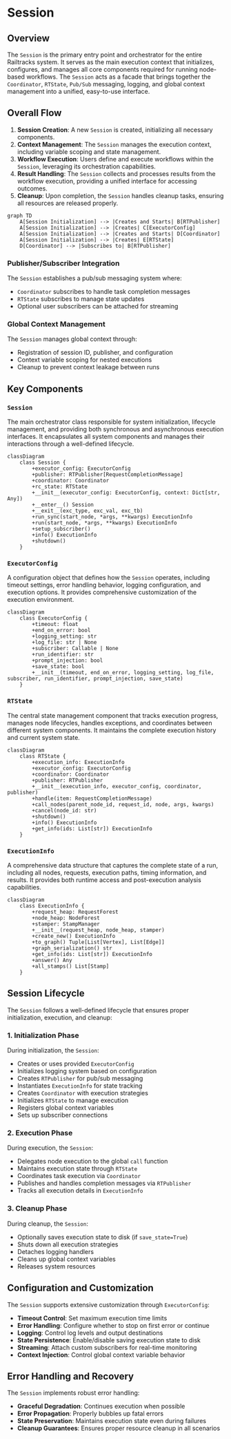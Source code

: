 # Session

## Overview

The `Session` is the primary entry point and orchestrator for the entire Railtracks system. It serves as the main execution context that initializes, configures, and manages all core components required for running node-based workflows. The `Session` acts as a facade that brings together the `Coordinator`, `RTState`, `Pub/Sub` messaging, logging, and global context management into a unified, easy-to-use interface.

## Overall Flow

1. **Session Creation**: A new `Session` is created, initializing all necessary components.
2. **Context Management**: The `Session` manages the execution context, including variable scoping and state management.
3. **Workflow Execution**: Users define and execute workflows within the `Session`, leveraging its orchestration capabilities.
4. **Result Handling**: The `Session` collects and processes results from the workflow execution, providing a unified interface for accessing outcomes.
5. **Cleanup**: Upon completion, the `Session` handles cleanup tasks, ensuring all resources are released properly.

```mermaid
graph TD
    A[Session Initialization] --> |Creates and Starts| B[RTPublisher]
    A[Session Initialization] --> |Creates| C[ExecutorConfig]
    A[Session Initialization] --> |Creates and Starts| D[Coordinator]
    A[Session Initialization] --> |Creates| E[RTState]
    D[Coordinator] --> |Subscribes to| B[RTPublisher]
```

### Publisher/Subscriber Integration
The `Session` establishes a pub/sub messaging system where:
- `Coordinator` subscribes to handle task completion messages
- `RTState` subscribes to manage state updates
- Optional user subscribers can be attached for streaming

### Global Context Management
The `Session` manages global context through:
- Registration of session ID, publisher, and configuration
- Context variable scoping for nested executions
- Cleanup to prevent context leakage between runs


## Key Components

### `Session`

The main orchestrator class responsible for system initialization, lifecycle management, and providing both synchronous and asynchronous execution interfaces. It encapsulates all system components and manages their interactions through a well-defined lifecycle.

```mermaid
classDiagram
    class Session {
        +executor_config: ExecutorConfig
        +publisher: RTPublisher[RequestCompletionMessage]
        +coordinator: Coordinator
        +rc_state: RTState
        +__init__(executor_config: ExecutorConfig, context: Dict[str, Any])
        +__enter__() Session
        +__exit__(exc_type, exc_val, exc_tb)
        +run_sync(start_node, *args, **kwargs) ExecutionInfo
        +run(start_node, *args, **kwargs) ExecutionInfo
        +setup_subscriber()
        +info() ExecutionInfo
        +shutdown()
    }
```

### `ExecutorConfig`

A configuration object that defines how the `Session` operates, including timeout settings, error handling behavior, logging configuration, and execution options. It provides comprehensive customization of the execution environment.

```mermaid
classDiagram
    class ExecutorConfig {
        +timeout: float
        +end_on_error: bool
        +logging_setting: str
        +log_file: str | None
        +subscriber: Callable | None
        +run_identifier: str
        +prompt_injection: bool
        +save_state: bool
        +__init__(timeout, end_on_error, logging_setting, log_file, subscriber, run_identifier, prompt_injection, save_state)
    }
```

### `RTState`

The central state management component that tracks execution progress, manages node lifecycles, handles exceptions, and coordinates between different system components. It maintains the complete execution history and current system state.

```mermaid
classDiagram
    class RTState {
        +execution_info: ExecutionInfo
        +executor_config: ExecutorConfig
        +coordinator: Coordinator
        +publisher: RTPublisher
        +__init__(execution_info, executor_config, coordinator, publisher)
        +handle(item: RequestCompletionMessage)
        +call_nodes(parent_node_id, request_id, node, args, kwargs)
        +cancel(node_id: str)
        +shutdown()
        +info() ExecutionInfo
        +get_info(ids: List[str]) ExecutionInfo
    }
```

### `ExecutionInfo`

A comprehensive data structure that captures the complete state of a run, including all nodes, requests, execution paths, timing information, and results. It provides both runtime access and post-execution analysis capabilities.

```mermaid
classDiagram
    class ExecutionInfo {
        +request_heap: RequestForest
        +node_heap: NodeForest
        +stamper: StampManager
        +__init__(request_heap, node_heap, stamper)
        +create_new() ExecutionInfo
        +to_graph() Tuple[List[Vertex], List[Edge]]
        +graph_serialization() str
        +get_info(ids: List[str]) ExecutionInfo
        +answer() Any
        +all_stamps() List[Stamp]
    }
```

## Session Lifecycle

The `Session` follows a well-defined lifecycle that ensures proper initialization, execution, and cleanup:

### 1. Initialization Phase

During initialization, the `Session`:

- Creates or uses provided `ExecutorConfig`
- Initializes logging system based on configuration
- Creates `RTPublisher` for pub/sub messaging
- Instantiates `ExecutionInfo` for state tracking
- Creates `Coordinator` with execution strategies
- Initializes `RTState` to manage execution
- Registers global context variables
- Sets up subscriber connections

### 2. Execution Phase
During execution, the `Session`:

- Delegates node execution to the global `call` function
- Maintains execution state through `RTState`
- Coordinates task execution via `Coordinator`
- Publishes and handles completion messages via `RTPublisher`
- Tracks all execution details in `ExecutionInfo`

### 3. Cleanup Phase

During cleanup, the `Session`:

- Optionally saves execution state to disk (if `save_state=True`)
- Shuts down all execution strategies
- Detaches logging handlers
- Cleans up global context variables
- Releases system resources

## Configuration and Customization

The `Session` supports extensive customization through `ExecutorConfig`:

- **Timeout Control**: Set maximum execution time limits
- **Error Handling**: Configure whether to stop on first error or continue
- **Logging**: Control log levels and output destinations  
- **State Persistence**: Enable/disable saving execution state to disk
- **Streaming**: Attach custom subscribers for real-time monitoring
- **Context Injection**: Control global context variable behavior

## Error Handling and Recovery

The `Session` implements robust error handling:

- **Graceful Degradation**: Continues execution when possible
- **Error Propagation**: Properly bubbles up fatal errors
- **State Preservation**: Maintains execution state even during failures
- **Cleanup Guarantees**: Ensures proper resource cleanup in all scenarios